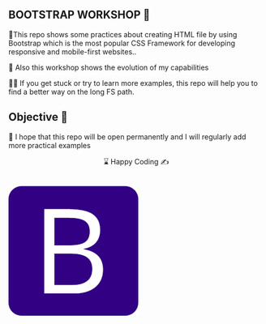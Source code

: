 

## BOOTSTRAP WORKSHOP 🌄

🌲This repo shows some practices about creating HTML file by using Bootstrap which is the most popular CSS Framework for developing responsive and mobile-first websites..

🔗 Also this workshop shows the evolution of my capabilities

👨‍💻 If you get stuck or try to learn more examples, this repo will help you to find a better way on the long FS path.

## Objective 🎯 

🏇 I hope that this repo will be open permanently and I will regularly add more practical examples


<center> ⌛ Happy Coding  ✍ </center>
<br>
<br>

<img src="./bootstrap.gif" align="left" alt="desktop_version">

